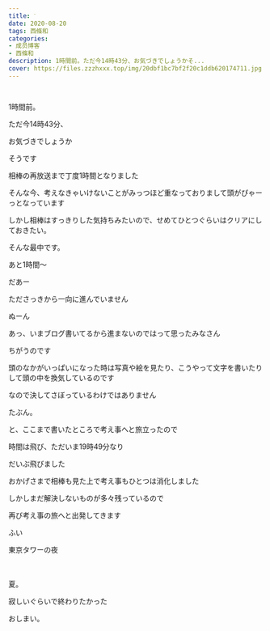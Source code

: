 ```yaml
---
title: ᐝ
date: 2020-08-20
tags: 西條和
categories: 
- 成员博客
- 西條和
description: 1時間前。ただ今14時43分、お気づきでしょうかそ...
cover: https://files.zzzhxxx.top/img/20dbf1bc7bf2f20c1ddb620174711.jpg 
---
```


        ﻿
















1時間前。






















ただ今14時43分、


















お気づきでしょうか















そうです









相棒の再放送まで丁度1時間となりました


















そんな今、考えなきゃいけないことがみっつほど重なっておりまして頭がぴゃーっとなっています






しかし相棒はすっきりした気持ちみたいので、せめてひとつぐらいはクリアにしておきたい。













そんな最中です。













あと1時間〜








だあー














たださっきから一向に進んでいません















ぬーん





















あっ、いまブログ書いてるから進まないのではって思ったみなさん





ちがうのです

















頭のなかがいっぱいになった時は写真や絵を見たり、こうやって文字を書いたりして頭の中を換気しているのです















なので決してさぼっているわけではありません









たぶん。



























と、ここまで書いたところで考え事へと旅立ったので






時間は飛び、ただいま19時49分なり


















だいぶ飛びました












おかげさまで相棒も見た上で考え事もひとつは消化しました


















しかしまだ解決しないものが多々残っているので

再び考え事の旅へと出発してきます






















ふい









東京タワーの夜








　



夏。



















寂しいぐらいで終わりたかった





































おしまい。



